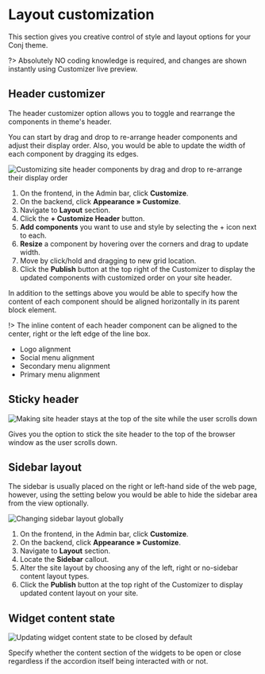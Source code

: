 # Layout customization

This section gives you creative control of style and layout options for your Conj theme.

?> Absolutely NO coding knowledge is required, and changes are shown instantly using Customizer live preview.

## Header customizer

The header customizer option allows you to toggle and rearrange the components in theme's header.

You can start by drag and drop to re-arrange header components and adjust their display order. Also, you would be able to update the width of each component by dragging its edges.

![Customizing site header components by drag and drop to re-arrange their display order](img/header-customizer.png)

1. On the frontend, in the Admin bar, click **Customize**.
2. On the backend, click **Appearance » Customize**.
3. Navigate to **Layout** section.
4. Click the **+ Customize Header** button.
5. **Add components** you want to use and style by selecting the + icon next to each.
6. **Resize** a component by hovering over the corners and drag to update width.
7. Move by click/hold and dragging to new grid location.
8. Click the **Publish** button at the top right of the Customizer to display the updated components with customized order on your site header.

In addition to the settings above you would be able to specify how the content of each component should be aligned horizontally in its parent block element.

!> The inline content of each header component can be aligned to the center, right or the left edge of the line box.

* Logo alignment
* Social menu alignment
* Secondary menu alignment
* Primary menu alignment

## Sticky header

![Making site header stays at the top of the site while the user scrolls down](img/sticky-header.gif)

Gives you the option to stick the site header to the top of the browser window as the user scrolls down.

## Sidebar layout

The sidebar is usually placed on the right or left-hand side of the web page, however, using the setting below you would be able to hide the sidebar area from the view optionally.

![Changing sidebar layout globally](img/sidebar-layout.gif)

1. On the frontend, in the Admin bar, click **Customize**.
2. On the backend, click **Appearance » Customize**.
3. Navigate to **Layout** section.
4. Locate the **Sidebar** callout.
5. Alter the site layout by choosing any of the left, right or no-sidebar content layout types.
6. Click the **Publish** button at the top right of the Customizer to display updated content layout on your site.

## Widget content state

![Updating widget content state to be closed by default](img/widget-content-state.gif)

Specify whether the content section of the widgets to be open or close regardless if the accordion itself being interacted with or not.

